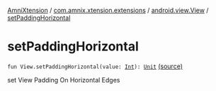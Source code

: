 [AmniXtension](../../index.md) / [com.amnix.xtension.extensions](../index.md) / [android.view.View](index.md) / [setPaddingHorizontal](./set-padding-horizontal.md)

# setPaddingHorizontal

`fun View.setPaddingHorizontal(value: `[`Int`](https://kotlinlang.org/api/latest/jvm/stdlib/kotlin/-int/index.html)`): `[`Unit`](https://kotlinlang.org/api/latest/jvm/stdlib/kotlin/-unit/index.html) [(source)](https://github.com/AmniX/AmniXTension/tree/master/AmniXtension/src/main/java/com/amnix/xtension/extensions/ViewExtensions.kt#L95)

set View Padding On Horizontal Edges

